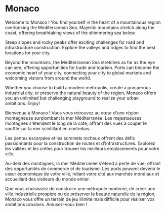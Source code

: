 # Monaco
 
Welcome to Monaco ! You find yourself in the heart of a mountainous region overlooking the Mediterranean Sea. Majestic mountains stretch along the coast, offering breathtaking views of the shimmering sea below.

Steep slopes and rocky peaks offer exciting challenges for road and infrastructure construction. Explore the valleys and ridges to find the best locations for your city.

Beyond the mountains, the Mediterranean Sea stretches as far as the eye can see, offering opportunities for trade and tourism. Ports can become the economic heart of your city, connecting your city to global markets and welcoming visitors from around the world.

Whether you choose to build a modern metropolis, create a prosperous industrial city, or preserve the natural beauty of the region, Monaco offers you an unlimited but challenging playground to realize your urban ambitions. Enjoy!


Bienvenue à Monaco ! Vous vous retrouvez au cœur d'une région montagneuse surplombant la mer Méditerranée. Les majestueuses montagnes s'étendent le long de la côte, offrant des vues à couper le souffle sur la mer scintillant en contrebas.

Les pentes escarpées et les sommets rocheux offrent des défis passionnants pour la construction de routes et d'infrastructures. Explorez les vallées et les crêtes pour trouver les meilleurs emplacements pour votre ville.

Au-delà des montagnes, la mer Méditerranée s'étend à perte de vue, offrant des opportunités de commerce et de tourisme. Les ports peuvent devenir le cœur économique de votre ville, reliant votre cité aux marchés mondiaux et accueillant des visiteurs du monde entier.

Que vous choisissiez de construire une métropole moderne, de créer une ville industrielle prospère ou de préserver la beauté naturelle de la région,  Monaco vous offre un terrain de jeu illimité mais difficile pour réaliser vos ambitions urbaines. Amusez-vous bien !
